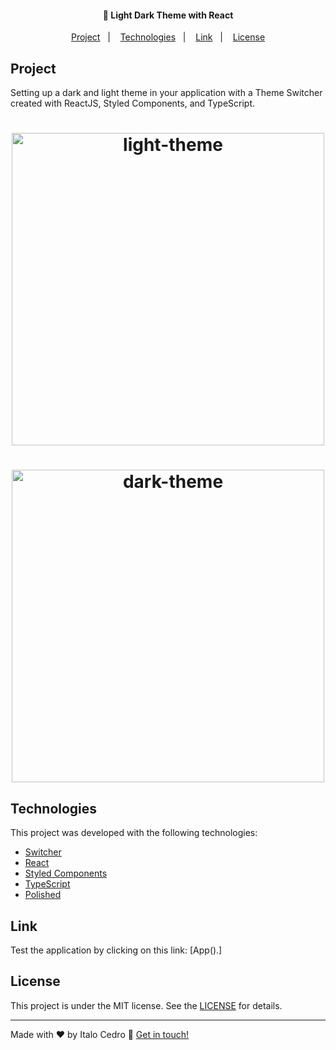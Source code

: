 <h4 align="center">
      🚀 Light Dark Theme with React
</h4>

<p align="center">
  <a href="#project">Project</a>&nbsp;&nbsp;&nbsp;|&nbsp;&nbsp;&nbsp;
  <a href="#technologies">Technologies</a>&nbsp;&nbsp;&nbsp;|&nbsp;&nbsp;&nbsp;
  <a href="#link">Link</a>&nbsp;&nbsp;&nbsp;|&nbsp;&nbsp;&nbsp;
  <a href="#license">License</a>
</p>

## Project

Setting up a dark and light theme in your application with a Theme Switcher created with ReactJS, Styled Components, and TypeScript.

<h1 align="center">
    <img alt="light-theme" src="" width="500px" />
</h1>

<h1 align="center">
    <img alt="dark-theme" src="" width="500px" />
</h1>

## Technologies

This project was developed with the following technologies:

- [Switcher](https://www.npmjs.com/package/react-switch)
- [React](https://reactjs.org)
- [Styled Components](https://styled-components.com/)
- [TypeScript](https://www.typescriptlang.org/)
- [Polished](https://polished.js.org/)

## Link

Test the application by clicking on this link: [App().]

## License

This project is under the MIT license. See the [LICENSE](LICENSE) for details.

---

Made with ♥ by Italo Cedro :wave: [Get in touch!](https://www.linkedin.com/in/italo-cedro-sales-452172119/)
